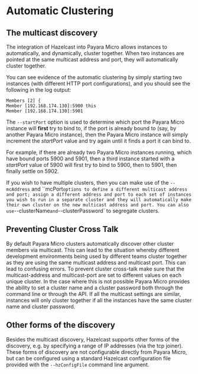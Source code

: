# Automatic Clustering

## The multicast discovery

The integration of Hazelcast into Payara Micro allows instances to automatically, and dynamically, cluster together. When two instances are pointed at the same multicast address and port, they will automatically cluster together.

You can see evidence of the automatic clustering by simply starting two instances (with different HTTP port configurations), and you should see the following in the log output:

```
Members [2] {
Member [192.168.174.130]:5900 this
Member [192.168.174.130]:5901
```

The `--startPort` option is used to determine which port the Payara Micro instance will **first** try to bind to, if the port is already bound to (say, by another Payara Micro instance), then the Payara Micro instance will simply increment the _startPort_ value and try again until it finds a port it can bind to.

For example, if there are already two Payara Micro instances running, which have bound ports 5900 and 5901, then a third instance started with a _startPort_ value of 5900 will first try to bind to 5900, then to 5901, then finally settle on 5902.

If you wish to have multiple clusters, then you can make use of the `--mcAddress` and ``mcPort` options to define a different multicast address and port; assign a different address and port to each set of instances you wish to run in a separate cluster and they will automatically make their own cluster on the new multicast address and port. You can also use `--clusterName` and `--clusterPassword` to segregate clusters.

## Preventing Cluster Cross Talk

By default Payara Micro clusters automatically discover other cluster members via multicast. This can lead to the situation whereby different development environments being used by different teams cluster together as they are using the same multicast address and multicast port. This can lead to confusing errors. To prevent cluster cross-talk make sure that the multicast-address and multicast-port are set to different values on each unique cluster. In the case where this is not possible Payara Micro provides the ability to set a cluster name and a cluster password both through the command line or through the API. If all the multicast settings are similar, instances will only cluster together if all the instances have the same cluster name and cluster password.


## Other forms of the discovery

Besides the multicast discovery, Hazelcast supports other forms of the discovery, e.g. by specifying a range of IP addresses (via the tcp joiner). These forms of discovery are not configurable directly from Payara Micro, but can be configured using a standard Hazelcast configuration file provided with the `--hzConfigFile` command line argument.
